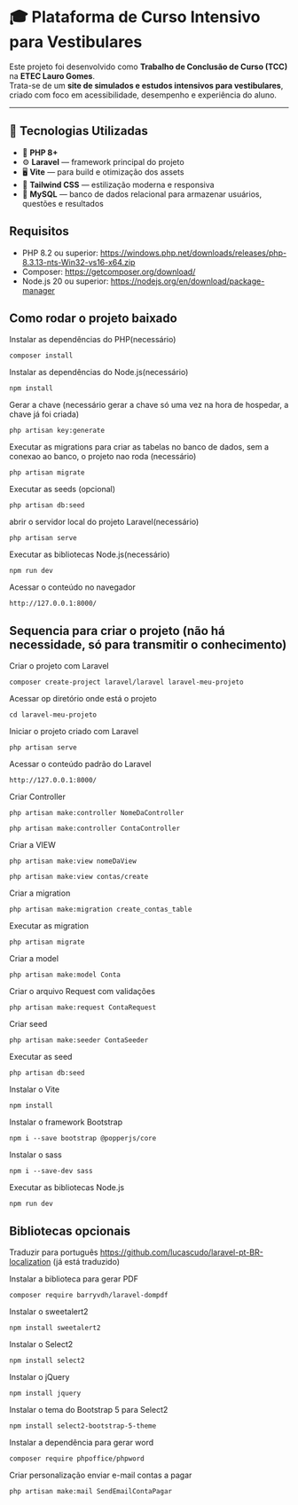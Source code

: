 # 🎓 Plataforma de Curso Intensivo para Vestibulares

Este projeto foi desenvolvido como **Trabalho de Conclusão de Curso (TCC)** na **ETEC Lauro Gomes**.  
Trata-se de um **site de simulados e estudos intensivos para vestibulares**, criado com foco em acessibilidade, desempenho e experiência do aluno.

---

## 🚀 Tecnologias Utilizadas

- 🧩 **PHP 8+**
- ⚙️ **Laravel** — framework principal do projeto  
- 🖥️ **Vite** — para build e otimização dos assets  
- 🎨 **Tailwind CSS** — estilização moderna e responsiva  
- 💾 **MySQL** — banco de dados relacional para armazenar usuários, questões e resultados  

## Requisitos

* PHP 8.2 ou superior: https://windows.php.net/downloads/releases/php-8.3.13-nts-Win32-vs16-x64.zip
* Composer: https://getcomposer.org/download/
* Node.js 20 ou superior: https://nodejs.org/en/download/package-manager

## Como rodar o projeto baixado
Instalar as dependências do PHP(necessário)
```
composer install
```

Instalar as dependências do Node.js(necessário)
```
npm install
```

Gerar a chave (necessário gerar a chave só uma vez na hora de hospedar, a chave já foi criada)
```
php artisan key:generate
```

Executar as migrations para criar as tabelas no banco de dados, sem a conexao ao banco, o projeto nao roda (necessário)
```
php artisan migrate
```

Executar as seeds (opcional)
```
php artisan db:seed
```

abrir o servidor local do projeto Laravel(necessário)
```
php artisan serve
```

Executar as bibliotecas Node.js(necessário)
```
npm run dev
```

Acessar o conteúdo no navegador
```
http://127.0.0.1:8000/
```

## Sequencia para criar o projeto (não há necessidade, só para transmitir o conhecimento)
Criar o projeto com Laravel
```
composer create-project laravel/laravel laravel-meu-projeto
```

Acessar op diretório onde está o projeto
```
cd laravel-meu-projeto
```

Iniciar o projeto criado com Laravel
```
php artisan serve
```

Acessar o conteúdo padrão do Laravel
```
http://127.0.0.1:8000/
```

Criar Controller
```
php artisan make:controller NomeDaController
```
```
php artisan make:controller ContaController
```

Criar a VIEW
```
php artisan make:view nomeDaView
```
```
php artisan make:view contas/create
```

Criar a migration
```
php artisan make:migration create_contas_table
```

Executar as migration
```
php artisan migrate
```

Criar a model
```
php artisan make:model Conta
```

Criar o arquivo Request com validações
```
php artisan make:request ContaRequest
```

Criar seed
```
php artisan make:seeder ContaSeeder
```

Executar as seed
```
php artisan db:seed
```

Instalar o Vite
```
npm install
```

Instalar o framework Bootstrap
```
npm i --save bootstrap @popperjs/core
```

Instalar o sass
```
npm i --save-dev sass
```

Executar as bibliotecas Node.js
```
npm run dev
```
## Bibliotecas opcionais

Traduzir para português
https://github.com/lucascudo/laravel-pt-BR-localization (já está traduzido)

Instalar a biblioteca para gerar PDF
```
composer require barryvdh/laravel-dompdf
```

Instalar o sweetalert2
```
npm install sweetalert2
```

Instalar o Select2
```
npm install select2
```

Instalar o jQuery
```
npm install jquery
```

Instalar o tema do Bootstrap 5 para Select2
```
npm install select2-bootstrap-5-theme
```

Instalar a dependência para gerar word
```
composer require phpoffice/phpword
```

Criar personalização enviar e-mail contas a pagar
```
php artisan make:mail SendEmailContaPagar
```
